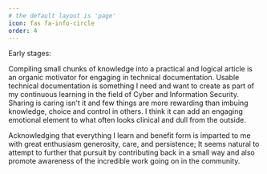 ```yaml
---
# the default layout is 'page'
icon: fas fa-info-circle
order: 4
---
```


<!---
 > Add Markdown syntax content to file `_tabs/about.md`{: .filepath } and it will show up on this page.
{: .prompt-tip }
--->

Early stages: 

Compiling small chunks of knowledge into a practical and logical article is an organic motivator for engaging in technical documentation. Usable technical documentation is something I need and want to create as part of my continuous learning in the field of Cyber and Information Security. Sharing is caring isn't it and few things are more rewarding than imbuing knowledge, choice and control in others. I think it can add an engaging emotional element to what often looks clinical and dull from the outside. 

Acknowledging that everything I learn and benefit form is imparted to me with great enthusiasm generosity, care, and persistence; It seems natural to attempt to further that pursuit by contributing back in a small way and also promote awareness of the incredible work going on in the community.